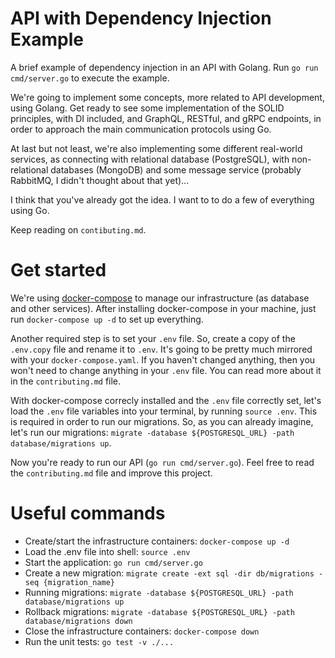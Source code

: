 # API with Dependency Injection Example

A brief example of dependency injection in an API with Golang.
Run `go run cmd/server.go` to execute the example.

We're going to implement some concepts, more related to API development, using Golang.
Get ready to see some implementation of the SOLID principles, with DI included, and GraphQL, RESTful, and gRPC endpoints, in order to approach the main communication protocols using Go.

At last but not least, we're also implementing some different real-world services, as connecting with relational database (PostgreSQL), with non-relational databases (MongoDB) and some message service (probably RabbitMQ, I didn't thought about that yet)...

I think that you've already got the idea. I want to to do a few of everything using Go.

Keep reading on `contibuting.md`.

# Get started

We're using [docker-compose](https://docs.docker.com/compose/) to manage our infrastructure (as database and other services). After installing docker-compose in your machine, just run `docker-compose up -d` to set up everything.

Another required step is to set your `.env` file. So, create a copy of the `.env.copy` file and rename it to `.env`. It's going to be pretty much mirrored with your `docker-compose.yaml`. If you haven't changed anything, then you won't need to change anything in your `.env` file. You can read more about it in the `contributing.md` file.

With docker-compose correcly installed and the `.env` file correctly set, let's load the `.env` file variables into your terminal, by running `source .env`. This is required in order to run our migrations. So, as you can already imagine, let's run our migrations: `migrate -database ${POSTGRESQL_URL} -path database/migrations up`.

Now you're ready to run our API (`go run cmd/server.go`).
Feel free to read the `contributing.md` file and improve this project.

# Useful commands

- Create/start the infrastructure containers: `docker-compose up -d`
- Load the .env file into shell: `source .env`
- Start the application: `go run cmd/server.go`
- Create a new migration: `migrate create -ext sql -dir db/migrations -seq {migration_name}`
- Running migrations: `migrate -database ${POSTGRESQL_URL} -path database/migrations up`
- Rollback migrations: `migrate -database ${POSTGRESQL_URL} -path database/migrations down`
- Close the infrastructure containers: `docker-compose down`
- Run the unit tests: `go test -v ./...`
